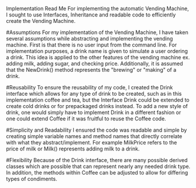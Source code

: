 Implementation Read Me
For implementing the automatic Vending Machine, I sought to use Interfaces, Inheritance and readable code to 
efficiently create the Vending Machine. 

#Assumptions 
For my implementation of the Vending Machine, I have taken several assumptions while abstracting and implementing the 
vending machine. First is that there is no user input from the command line. For implementation purposes, a drink name 
is given to simulate a user ordering a drink. This idea is applied to the other features of the vending machine ex. 
adding milk, adding sugar, and checking price. Additionally, it is assumed that the NewDrink() method represents the 
"brewing" or "making" of a drink. 

#Reusability 
To ensure the reusability of my code, I created the Drink interface which allows for any type of drink to be created, 
such as in this implementation coffee and tea, but the Interface Drink could be extended to create cold drinks or for 
prepackaged drinks instead. To add a new style of drink, one would simply have to implement Drink in a different fashion
or one could extend Coffee if it was fruitful to reuse the Coffee code. 

#Simplicity and Readability 
I ensured the code was readable and simple by creating simple variable names and method names that directly correlate 
with what they abstract/implement. For example MilkPrice refers to the price of milk or Milk() represents adding milk to 
a drink. 

#Flexibility 
Because of the Drink interface, there are many possible derived classes which are possible that can represent nearly any
needed drink type. In addition, the methods within Coffee can be adjusted to allow for differing types of condiments. 
